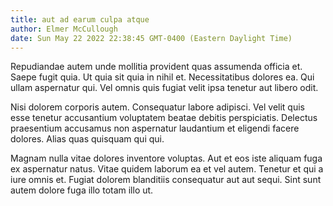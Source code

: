 ```yaml
---
title: aut ad earum culpa atque
author: Elmer McCullough
date: Sun May 22 2022 22:38:45 GMT-0400 (Eastern Daylight Time)
---
```

Repudiandae autem unde mollitia provident quas assumenda officia et. Saepe fugit quia. Ut quia sit quia in nihil et. Necessitatibus dolores ea. Qui ullam aspernatur qui. Vel omnis quis fugiat velit ipsa tenetur aut libero odit.

 Nisi dolorem corporis autem. Consequatur labore adipisci. Vel velit quis esse tenetur accusantium voluptatem beatae debitis perspiciatis. Delectus praesentium accusamus non aspernatur laudantium et eligendi facere dolores. Alias quas quisquam qui qui.

 Magnam nulla vitae dolores inventore voluptas. Aut et eos iste aliquam fuga ex aspernatur natus. Vitae quidem laborum ea et vel autem. Tenetur et qui a iure omnis et. Fugiat dolorem blanditiis consequatur aut aut sequi. Sint sunt autem dolore fuga illo totam illo ut.